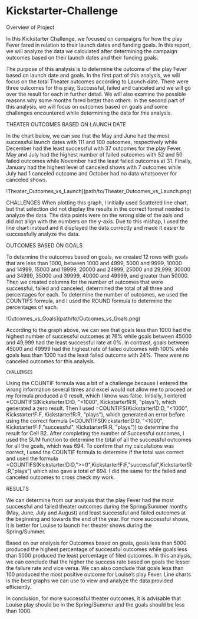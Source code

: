# Kickstarter-Challenge

Overview of Project

In this Kickstarter Challenge, we focused on campaigns for how the play Fever fared in relation to their launch dates and funding goals. In this report, we will analyze the data we calculated after determining the campaign outcomes based on their launch dates and their funding goals. 

The purpose of this analysis is to determine the outcome of the play Fever based on launch date and goals. In the first part of this analysis, we will focus on the total Theater outcomes according to Launch date. There were three outcomes for this play, Successful, failed and canceled and we will go over the result for each in further detail. We will also examine the possible reasons why some months fared better than others. In the second part of this analysis, we will focus on outcomes based on goals and some challenges encountered while determining the data for this analysis. 

THEATER OUTCOMES BASED ON LAUNCH DATE

In the chart below, we can see that the May and June had the most successful launch dates with 111 and 100 outcomes, respectively while December had the least successful with 37 outcomes for the play Fever. May and July had the highest number of failed outcomes with 52 and 50 failed outcomes while November had the least failed outcomes at 31. Finally, January had the highest level of canceled shows with 7 outcomes while July had 1 canceled outcome and October had no data whatsoever for canceled shows.

!Theater_Outcomes_vs_Launch](path/to/Theater_Outcomes_vs_Launch.png)

CHALLENGES
When plotting this graph, I initially used Scattered line chart, but that selection did not display the results in the correct format needed to analyze the data. The data points were on the wrong side of the axis and did not align with the numbers on the y-axis. Due to this mishap, I used the line chart instead and it displayed the data correctly and made it easier to successfully analyze the data.

OUTCOMES BASED ON GOALS

To determine the outcomes based on goals, we created 12 rows with goals that are less than 1000, between 1000 and 4999, 5000 and 9999, 10000 and 14999, 15000 and 19999, 20000 and 24999, 25000 and 29,999, 30000 and 34999, 35000 and 39999, 40000 and 49999, and greater than 50000. Then we created columns for the number of outcomes that were successful, failed and canceled, determined the total of all three and percentages for each. To determine the number of outcomes, we used the COUNTIFS formula, and I used the ROUND formula to determine the percentages of each. 


!Outcomes_vs_Goals](path/to/Outcomes_vs_Goals.png)


According to the graph above, we can see that goals less than 1000 had the highest number of successful outcomes at 76% while goals between 45000 and 49,999 had the least successful rate at 0%. In contrast, goals between 45000 and 49999 had the highest rate of failed outcomes with 100% while goals less than 1000 had the least failed outcome with 24%. There were no canceled outcomes for this analysis. 


	CHALLENGES
Using the COUNTIF formula was a bit of a challenge because I entered the wrong information several times and excel would not allow me to proceed or my formula produced a 0 result, which I know was false. Initially, I entered =COUNTIFS(Kickstarter!D:D, "<1000", Kickstarter!R:R, "plays"), which generated a zero result. Then I used =COUNTIFS(Kickstarter!D:D, "<1000", Kickstarter!F:F, Kickstarter!R:R, "plays"), which generated an error before using the correct formula (=COUNTIFS(Kickstarter!D:D, "<1000", Kickstarter!F:F,"successful", Kickstarter!R:R, "plays")) to determine the result for Cell B2. After completing the number of Successful outcomes, I used the SUM function to determine the total of all the successful outcomes for all the goals, which was 694. To confirm that my calculations was correct, I used the COUNTIF formula to determine if the total was correct and used the formula =COUNTIFS(Kickstarter!D:D,">=0",Kickstarter!F:F,"successful",Kickstarter!R:R,"plays") which also gave a total of 694. I did the same for the failed and canceled outcomes to cross check my work. 

RESULTS

 We can determine from our analysis that the play Fever had the most successful and failed theater outcomes during the Spring/Summer months (May, June, July and August) and least successful and failed outcomes at the beginning and towards the end of the year. For more successful shows, it is better for Louise to launch her theater shows during the Spring/Summer. 

Based on our analysis for Outcomes based on goals, goals less than 5000 produced the highest percentage of successful outcomes while goals less than 5000 produced the least percentage of filed outcomes. In this analysis, we can conclude that the higher the success rate based on goals the lesser the failure rate and vice versa. We can also conclude that goals less than 100 produced the most positive outcome for Louise’s play Fever. Line charts is the best graphs we can use to view and analyze the data provided efficiently.

In conclusion, for more successful theater outcomes, it is advisable that Louise play should be in the Spring/Summer and the goals should be less than 1000. 




